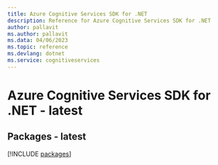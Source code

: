 ```yaml
---
title: Azure Cognitive Services SDK for .NET
description: Reference for Azure Cognitive Services SDK for .NET
author: pallavit
ms.author: pallavit
ms.data: 04/06/2023
ms.topic: reference
ms.devlang: dotnet
ms.service: cognitiveservices
---
```

# Azure Cognitive Services SDK for .NET - latest
## Packages - latest
[!INCLUDE [packages](cognitive-services-index.md)]